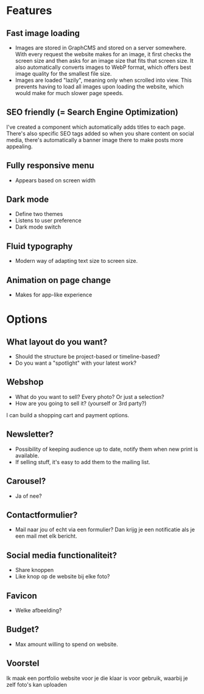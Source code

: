 # Features
## Fast image loading
- Images are stored in GraphCMS and stored on a server somewhere. With every request the website makes for an image, it first checks the screen size and then asks for an image size that fits that screen size. It also automatically converts images to WebP format, which offers best image quality for the smallest file size. 
- Images are loaded "lazily", meaning only when scrolled into view. This prevents having to load all images upon loading the website, which would make for much slower page speeds.

## SEO friendly (= Search Engine Optimization)
I've created a component which automatically adds titles to each page. There's also specific SEO tags added so when you share content on social media, there's automatically a banner image there to make posts more appealing. 

## Fully responsive menu
- Appears based on screen width

## Dark mode
- Define two themes
- Listens to user preference
- Dark mode switch

## Fluid typography
- Modern way of adapting text size to screen size. 

## Animation on page change 
- Makes for app-like experience

# Options
## What layout do you want?
- Should the structure be project-based or timeline-based?
- Do you want a "spotlight" with your latest work? 

## Webshop
- What do you want to sell? Every photo? Or just a selection?
- How are you going to sell it? (yourself or 3rd party?)

I can build a shopping cart and payment options. 

## Newsletter? 
- Possibility of keeping audience up to date, notify them when new print is available.
- If selling stuff, it's easy to add them to the mailing list. 

## Carousel?
- Ja of nee?

## Contactformulier? 
- Mail naar jou of echt via een formulier? Dan krijg je een notificatie als je een mail met elk bericht. 

## Social media functionaliteit?
- Share knoppen
- Like knop op de website bij elke foto? 

## Favicon
- Welke afbeelding?

## Budget?
- Max amount willing to spend on website. 

## Voorstel
Ik maak een portfolio website voor je die klaar is voor gebruik, waarbij je zelf foto's kan uploaden